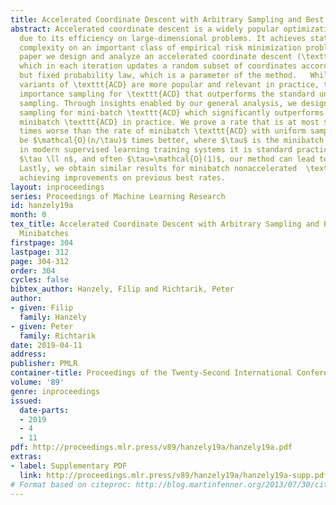 ```yaml
---
title: Accelerated Coordinate Descent with Arbitrary Sampling and Best Rates for Minibatches
abstract: Accelerated coordinate descent is a widely popular optimization algorithm
  due to its efficiency on large-dimensional problems. It achieves state-of-the-art
  complexity on an important class of empirical risk minimization problems.  In this
  paper we design and analyze an accelerated coordinate descent (\texttt{ACD}) method
  which in each iteration updates a random subset of coordinates according to an arbitrary
  but fixed probability law, which is a parameter of the method.   While mini-batch
  variants of \texttt{ACD} are more popular and relevant in practice, there is no
  importance sampling for \texttt{ACD} that outperforms the standard uniform mini-batch
  sampling. Through insights enabled by our general analysis, we design new importance
  sampling for mini-batch \texttt{ACD} which significantly outperforms previous state-of-the-art
  minibatch \texttt{ACD} in practice. We prove a rate that is at most $\mathcal{O}(\sqrt{\tau})$
  times worse than the rate of minibatch \texttt{ACD} with uniform sampling, but can
  be $\mathcal{O}(n/\tau)$ times better, where $\tau$ is the minibatch size. Since
  in modern supervised learning training systems it is standard practice to choose
  $\tau \ll n$, and often $\tau=\mathcal{O}(1)$, our method can lead to dramatic speedups.
  Lastly, we obtain similar results for minibatch nonaccelerated  \texttt{CD} as well,
  achieving improvements on previous best rates.
layout: inproceedings
series: Proceedings of Machine Learning Research
id: hanzely19a
month: 0
tex_title: Accelerated Coordinate Descent with Arbitrary Sampling and Best Rates for
  Minibatches
firstpage: 304
lastpage: 312
page: 304-312
order: 304
cycles: false
bibtex_author: Hanzely, Filip and Richtarik, Peter
author:
- given: Filip
  family: Hanzely
- given: Peter
  family: Richtarik
date: 2019-04-11
address: 
publisher: PMLR
container-title: Proceedings of the Twenty-Second International Conference on Artificial Intelligence and Statistics
volume: '89'
genre: inproceedings
issued:
  date-parts:
  - 2019
  - 4
  - 11
pdf: http://proceedings.mlr.press/v89/hanzely19a/hanzely19a.pdf
extras:
- label: Supplementary PDF
  link: http://proceedings.mlr.press/v89/hanzely19a/hanzely19a-supp.pdf
# Format based on citeproc: http://blog.martinfenner.org/2013/07/30/citeproc-yaml-for-bibliographies/
---
```

